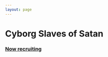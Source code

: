 ```yaml
---
layout: page
---
```



# Cyborg Slaves of Satan

### [Now recruiting](https://main.cyborgslavesofsatan.us)

